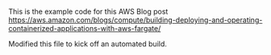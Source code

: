 This is the example code for this AWS Blog post https://aws.amazon.com/blogs/compute/building-deploying-and-operating-containerized-applications-with-aws-fargate/

Modified this file to kick off an automated build.
